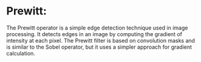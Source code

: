 # Prewitt:
The Prewitt operator is a simple edge detection technique used in image processing. It detects edges in an image by computing the gradient of intensity at each pixel. The Prewitt filter is based on convolution masks and is similar to the Sobel operator, but it uses a simpler approach for gradient calculation.

